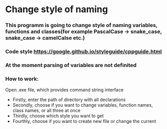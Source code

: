 # Change style of naming
### This programm is going to change style of naming variables, functions and classes(for example PascalCase -> snake_case, snake_case -> camelCalse etc.)
### Code style https://google.github.io/styleguide/cppguide.html
### At the moment parsing of variables are not definited

### How to work:
 Open .exe file, which provides command string interface
 - Firstly, enter the path of directory with all declarations
 - Secondly, choose if you want to change variables, function names, class names, or all three at once
 - Thirdly, choose which style you want to get 
 - Fourthly, choose if you want to create new file or change the current 
